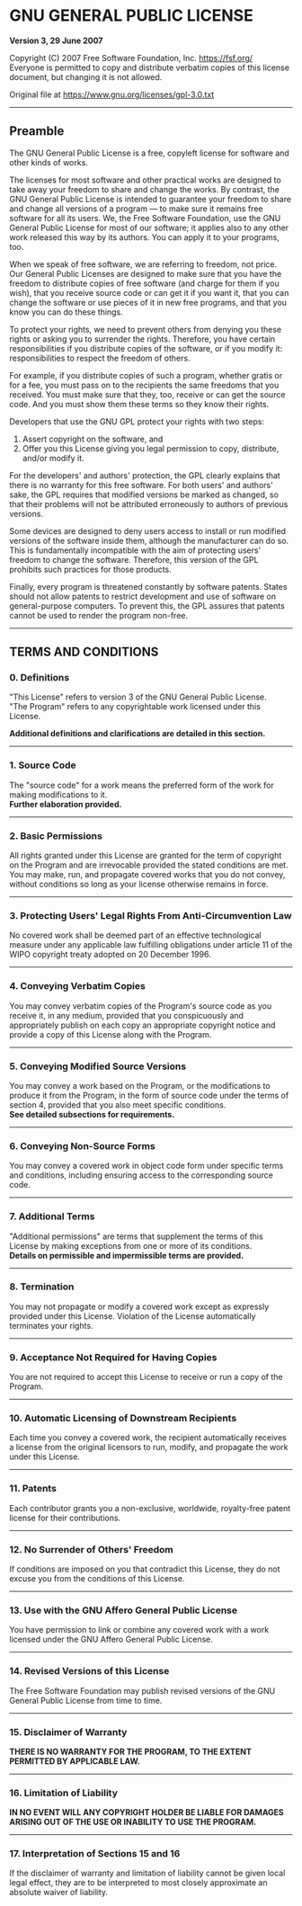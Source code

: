 # GNU GENERAL PUBLIC LICENSE
**Version 3, 29 June 2007**

Copyright (C) 2007 Free Software Foundation, Inc. <https://fsf.org/>  
Everyone is permitted to copy and distribute verbatim copies of this license document, but changing it is not allowed.

Original file at https://www.gnu.org/licenses/gpl-3.0.txt

---

## Preamble

The GNU General Public License is a free, copyleft license for software and other kinds of works.

The licenses for most software and other practical works are designed to take away your freedom to share and change the works. By contrast, the GNU General Public License is intended to guarantee your freedom to share and change all versions of a program — to make sure it remains free software for all its users. We, the Free Software Foundation, use the GNU General Public License for most of our software; it applies also to any other work released this way by its authors. You can apply it to your programs, too.

When we speak of free software, we are referring to freedom, not price. Our General Public Licenses are designed to make sure that you have the freedom to distribute copies of free software (and charge for them if you wish), that you receive source code or can get it if you want it, that you can change the software or use pieces of it in new free programs, and that you know you can do these things.

To protect your rights, we need to prevent others from denying you these rights or asking you to surrender the rights. Therefore, you have certain responsibilities if you distribute copies of the software, or if you modify it: responsibilities to respect the freedom of others.

For example, if you distribute copies of such a program, whether gratis or for a fee, you must pass on to the recipients the same freedoms that you received. You must make sure that they, too, receive or can get the source code. And you must show them these terms so they know their rights.

Developers that use the GNU GPL protect your rights with two steps:  
1. Assert copyright on the software, and  
2. Offer you this License giving you legal permission to copy, distribute, and/or modify it.

For the developers' and authors' protection, the GPL clearly explains that there is no warranty for this free software. For both users' and authors' sake, the GPL requires that modified versions be marked as changed, so that their problems will not be attributed erroneously to authors of previous versions.

Some devices are designed to deny users access to install or run modified versions of the software inside them, although the manufacturer can do so. This is fundamentally incompatible with the aim of protecting users' freedom to change the software. Therefore, this version of the GPL prohibits such practices for those products.

Finally, every program is threatened constantly by software patents. States should not allow patents to restrict development and use of software on general-purpose computers. To prevent this, the GPL assures that patents cannot be used to render the program non-free.

---

## TERMS AND CONDITIONS

### 0. Definitions
"This License" refers to version 3 of the GNU General Public License.  
"The Program" refers to any copyrightable work licensed under this License.

**Additional definitions and clarifications are detailed in this section.**

---

### 1. Source Code
The "source code" for a work means the preferred form of the work for making modifications to it.  
**Further elaboration provided.**

---

### 2. Basic Permissions
All rights granted under this License are granted for the term of copyright on the Program and are irrevocable provided the stated conditions are met.  
You may make, run, and propagate covered works that you do not convey, without conditions so long as your license otherwise remains in force.

---

### 3. Protecting Users' Legal Rights From Anti-Circumvention Law
No covered work shall be deemed part of an effective technological measure under any applicable law fulfilling obligations under article 11 of the WIPO copyright treaty adopted on 20 December 1996.

---

### 4. Conveying Verbatim Copies
You may convey verbatim copies of the Program's source code as you receive it, in any medium, provided that you conspicuously and appropriately publish on each copy an appropriate copyright notice and provide a copy of this License along with the Program.

---

### 5. Conveying Modified Source Versions
You may convey a work based on the Program, or the modifications to produce it from the Program, in the form of source code under the terms of section 4, provided that you also meet specific conditions.  
**See detailed subsections for requirements.**

---

### 6. Conveying Non-Source Forms
You may convey a covered work in object code form under specific terms and conditions, including ensuring access to the corresponding source code.

---

### 7. Additional Terms
"Additional permissions" are terms that supplement the terms of this License by making exceptions from one or more of its conditions.  
**Details on permissible and impermissible terms are provided.**

---

### 8. Termination
You may not propagate or modify a covered work except as expressly provided under this License. Violation of the License automatically terminates your rights.

---

### 9. Acceptance Not Required for Having Copies
You are not required to accept this License to receive or run a copy of the Program.

---

### 10. Automatic Licensing of Downstream Recipients
Each time you convey a covered work, the recipient automatically receives a license from the original licensors to run, modify, and propagate the work under this License.

---

### 11. Patents
Each contributor grants you a non-exclusive, worldwide, royalty-free patent license for their contributions.

---

### 12. No Surrender of Others' Freedom
If conditions are imposed on you that contradict this License, they do not excuse you from the conditions of this License.

---

### 13. Use with the GNU Affero General Public License
You have permission to link or combine any covered work with a work licensed under the GNU Affero General Public License.

---

### 14. Revised Versions of this License
The Free Software Foundation may publish revised versions of the GNU General Public License from time to time.

---

### 15. Disclaimer of Warranty
**THERE IS NO WARRANTY FOR THE PROGRAM, TO THE EXTENT PERMITTED BY APPLICABLE LAW.**

---

### 16. Limitation of Liability
**IN NO EVENT WILL ANY COPYRIGHT HOLDER BE LIABLE FOR DAMAGES ARISING OUT OF THE USE OR INABILITY TO USE THE PROGRAM.**

---

### 17. Interpretation of Sections 15 and 16
If the disclaimer of warranty and limitation of liability cannot be given local legal effect, they are to be interpreted to most closely approximate an absolute waiver of liability.